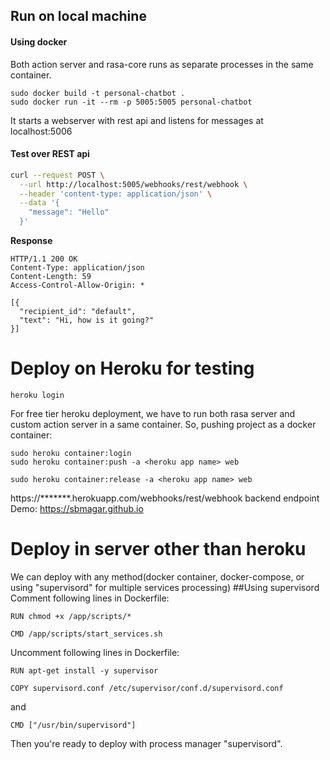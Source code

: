 ## Run on local machine
#### Using docker
Both action server and rasa-core runs as separate processes in the same container.

```
sudo docker build -t personal-chatbot .
sudo docker run -it --rm -p 5005:5005 personal-chatbot
```

It starts a webserver with rest api and listens for messages at localhost:5006

#### Test over REST api

```bash
curl --request POST \
  --url http://localhost:5005/webhooks/rest/webhook \
  --header 'content-type: application/json' \
  --data '{
    "message": "Hello"
  }'
```
**Response**
```http
HTTP/1.1 200 OK
Content-Type: application/json
Content-Length: 59
Access-Control-Allow-Origin: *

[{
  "recipient_id": "default",
  "text": "Hi, how is it going?"
}]
```

# Deploy on Heroku for testing

```
heroku login

```
For free tier heroku deployment, we have to run both rasa server and custom action server in a same container.
So, pushing project as a docker container:
```
sudo heroku container:login
sudo heroku container:push -a <heroku app name> web
```
```
sudo heroku container:release -a <heroku app name> web
```

https://*******.herokuapp.com/webhooks/rest/webhook backend endpoint
Demo: https://sbmagar.github.io

# Deploy in server other than heroku
We can deploy with any method(docker container, docker-compose, or using "supervisord" for multiple services processing)
##Using supervisord
Comment following lines in Dockerfile:
```
RUN chmod +x /app/scripts/*

CMD /app/scripts/start_services.sh
```
Uncomment following lines in Dockerfile:
```angular2html
RUN apt-get install -y supervisor

COPY supervisord.conf /etc/supervisor/conf.d/supervisord.conf
```
and
```angular2html
CMD ["/usr/bin/supervisord"]
```

Then you're ready to deploy with process manager "supervisord".
